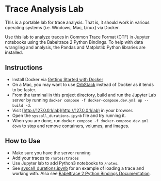 # Trace Analysis Lab

This is a portable lab for trace analysis. That is, it should work in various operating systems (i.e. Windows, Mac, Linux) via Docker.

Use this lab to analyze traces in Common Trace Format (CTF) in Jupyter notebooks using the Babeltrace 2 Python Bindings. To help with data wrangling and analysis, the Pandas and Matplotlib Python libraries are installed.

## Instructions

- Install Docker via [Getting Started with Docker](https://www.docker.com/get-started/)
- On a Mac, you may want to use [OrbStack](https://orbstack.dev) instead of Docker as it tends to be faster.
- From the terminal in this project directory, build and run the Jupyter Lab server by running `docker compose -f docker-compose.dev.yml up --build -d`.
- Visit [http://127.0.0.1/lab](http://127.0.0.1/lab) in your browser.
- Open the `syscall_durations.ipynb` file and try running it.
- When you are done, run `docker compose -f docker-compose.dev.yml down` to stop and remove containers, volumes, and images.

## How to Use

- Make sure you have the server running
- Add your traces to `/notes/traces`
- Use Jupyter lab to add Python3 notebooks to `/notes`.
- See [syscall_durations.ipynb](http://127.0.0.1:9000/lab/tree/syscall_durations.ipynb) for an example of loading a trace and working with. Also see [Babeltrace 2 Python Bindings Documentation](https://babeltrace.org/docs/v2.0/python/bt2/).